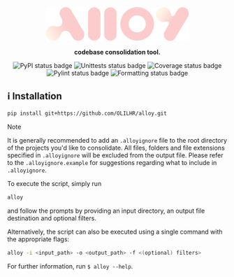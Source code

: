 <div align="center">

<img width="65%" src="alloy.svg" alt="alloy">

**codebase consolidation tool.**

![PyPI status badge](https://img.shields.io/pypi/v/alloy?labelColor=fff8e7&color=fccccc)
![Unittests status badge](https://github.com/OLILHR/alloy/workflows/Unittests/badge.svg)
![Coverage status badge](https://github.com/OLILHR/alloy/workflows/Coverage/badge.svg)
![Pylint status badge](https://github.com/OLILHR/alloy/workflows/Linting/badge.svg)
![Formatting status badge](https://github.com/OLILHR/alloy/workflows/Formatting/badge.svg)

</div>


## ℹ️ Installation

```sh
pip install git+https://github.com/OLILHR/alloy.git
```

> [!NOTE]
> It is generally recommended to add an `.alloyignore` file to the root directory of the projects you'd like to consolidate.
> All files, folders and file extensions specified in `.alloyignore` will be excluded from the output file.
> Please refer to the `.alloyignore.example` for suggestions regarding what to include in `.alloyignore`.

To execute the script, simply run

```sh
alloy
```

and follow the prompts by providing an input directory, an output file destination and optional filters.

Alternatively, the script can also be executed using a single command with the appropriate flags:  

```sh
alloy -i <input_path> -o <output_path> -f <(optional) filters>
```

For further information, run `$ alloy --help`.
